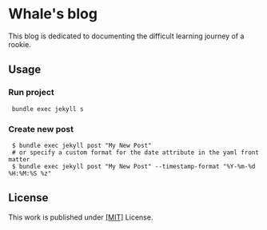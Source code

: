 # Whale's blog

This blog is dedicated to documenting the difficult learning journey of a rookie.

## Usage

### Run project

```
 bundle exec jekyll s
```

### Create new post

```
 $ bundle exec jekyll post "My New Post"
 # or specify a custom format for the date attribute in the yaml front matter
 $ bundle exec jekyll post "My New Post" --timestamp-format "%Y-%m-%d %H:%M:%S %z"
```

## License

This work is published under [[MIT]](https://github.com/cotes2020/chirpy-starter/blob/master/LICENSE) License.

